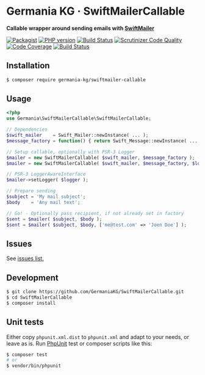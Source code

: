 # Germania KG · SwiftMailerCallable

**Callable wrapper around sending emails with [SwiftMailer](http://swiftmailer.org/)**

[![Packagist](https://img.shields.io/packagist/v/germania-kg/swiftmailer-callable.svg?style=flat)](https://packagist.org/packages/germania-kg/swiftmailer-callable)
[![PHP version](https://img.shields.io/packagist/php-v/germania-kg/swiftmailer-callable.svg)](https://packagist.org/packages/germania-kg/swiftmailer-callable)
[![Build Status](https://img.shields.io/travis/GermaniaKG/SwiftMailerCallable.svg?label=Travis%20CI)](https://travis-ci.org/GermaniaKG/SwiftMailerCallable)
[![Scrutinizer Code Quality](https://scrutinizer-ci.com/g/GermaniaKG/SwiftMailerCallable/badges/quality-score.png?b=master)](https://scrutinizer-ci.com/g/GermaniaKG/SwiftMailerCallable/?branch=master)
[![Code Coverage](https://scrutinizer-ci.com/g/GermaniaKG/SwiftMailerCallable/badges/coverage.png?b=master)](https://scrutinizer-ci.com/g/GermaniaKG/SwiftMailerCallable/?branch=master)
[![Build Status](https://scrutinizer-ci.com/g/GermaniaKG/SwiftMailerCallable/badges/build.png?b=master)](https://scrutinizer-ci.com/g/GermaniaKG/SwiftMailerCallable/build-status/master)




## Installation

```bash
$ composer require germania-kg/swiftmailer-callable
```


## Usage

```php
<?php
use Germania\SwiftMailerCallable\SwiftMailerCallable;

// Dependencies
$swift_mailer    = Swift_Mailer::newInstance( ... );
$message_factory = function() { return Swift_Message::newInstance( ... ); });

// Setup callable, optionally with PSR-3 Logger
$mailer = new SwiftMailerCallable( $swift_mailer, $message_factory );
$mailer = new SwiftMailerCallable( $swift_mailer, $message_factory, $logger );

// PSR-3 LoggerAwareInterface
$mailer->setLogger( $logger );

// Prepare sending
$subject = 'My mail subject';
$body    = 'Any mail text';

// Go! - Optionally pass recipient, if not already set in factory
$sent = $mailer( $subject, $body );
$sent = $mailer( $subject, $body, ['me@test.com' => 'Joen Doe'] );
```

## Issues

See [issues list.][i0]

[i0]: https://github.com/GermaniaKG/SwiftMailerCallable/issues



## Development

```bash
$ git clone https://github.com/GermaniaKG/SwiftMailerCallable.git
$ cd SwiftMailerCallable
$ composer install
```

## Unit tests

Either copy `phpunit.xml.dist` to `phpunit.xml` and adapt to your needs, or leave as is. Run [PhpUnit](https://phpunit.de/) test or composer scripts like this:

```bash
$ composer test
# or
$ vendor/bin/phpunit
```


